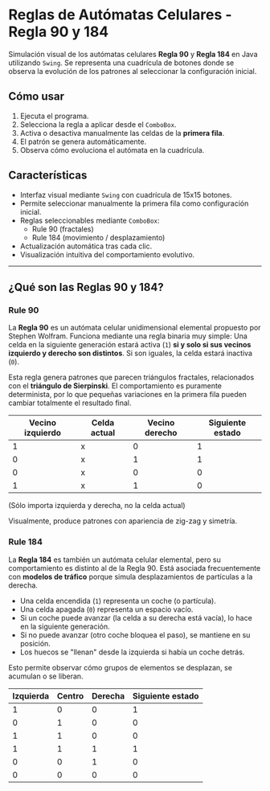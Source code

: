 # Reglas de Autómatas Celulares - Regla 90 y 184

Simulación visual de los autómatas celulares **Regla 90** y **Regla 184** en Java utilizando `Swing`. Se representa una cuadrícula de botones donde se observa la evolución de los patrones al seleccionar la configuración inicial.

## Cómo usar

1. Ejecuta el programa.
2. Selecciona la regla a aplicar desde el `ComboBox`.
3. Activa o desactiva manualmente las celdas de la **primera fila**.
4. El patrón se genera automáticamente.
5. Observa cómo evoluciona el autómata en la cuadrícula.

## Características

- Interfaz visual mediante `Swing` con cuadrícula de 15x15 botones.
- Permite seleccionar manualmente la primera fila como configuración inicial.
- Reglas seleccionables mediante `ComboBox`:
  - Rule 90 (fractales)
  - Rule 184 (movimiento / desplazamiento)
- Actualización automática tras cada clic.
- Visualización intuitiva del comportamiento evolutivo.

---

## ¿Qué son las Reglas 90 y 184?

### Rule 90

La **Regla 90** es un autómata celular unidimensional elemental propuesto por Stephen Wolfram.
Funciona mediante una regla binaria muy simple:
Una celda en la siguiente generación estará activa (`1`) **si y solo si sus vecinos izquierdo y derecho son distintos**.
Si son iguales, la celda estará inactiva (`0`).

Esta regla genera patrones que parecen triángulos fractales, relacionados con el **triángulo de Sierpinski**.
El comportamiento es puramente determinista, por lo que pequeñas variaciones en la primera fila pueden cambiar totalmente el resultado final.

| Vecino izquierdo | Celda actual | Vecino derecho | Siguiente estado |
| ---------------- | ------------ | -------------- | ---------------- |
| 1                | x            | 0              | 1                |
| 0                | x            | 1              | 1                |
| 0                | x            | 0              | 0                |
| 1                | x            | 1              | 0                |

(Sólo importa izquierda y derecha, no la celda actual)

Visualmente, produce patrones con apariencia de zig-zag y simetría.

### Rule 184

La **Regla 184** es también un autómata celular elemental, pero su comportamiento es distinto al de la Regla 90.
Está asociada frecuentemente con **modelos de tráfico** porque simula desplazamientos de partículas a la derecha.

* Una celda encendida (`1`) representa un coche (o partícula).
* Una celda apagada (`0`) representa un espacio vacío.
* Si un coche puede avanzar (la celda a su derecha está vacía), lo hace en la siguiente generación.
* Si no puede avanzar (otro coche bloquea el paso), se mantiene en su posición.
* Los huecos se "llenan" desde la izquierda si había un coche detrás.

Esto permite observar cómo grupos de elementos se desplazan, se acumulan o se liberan.

| Izquierda | Centro | Derecha | Siguiente estado |
| --------- | ------ | ------- | ---------------- |
| 1         | 0      | 0       | 1                |
| 0         | 1      | 0       | 0                |
| 1         | 1      | 0       | 0                |
| 1         | 1      | 1       | 1                |
| 0         | 0      | 1       | 0                |
| 0         | 0      | 0       | 0                |
